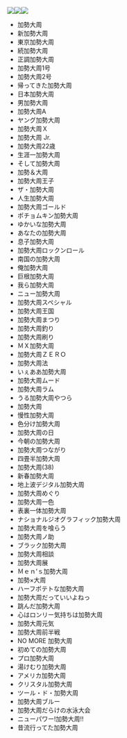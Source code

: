 <img src="http://www.iza.ne.jp/images/news/20081219/138326_c450.jpg"/><img src="http://www.iza.ne.jp/images/news/20081218/138209_c450.jpg" /><img src="http://www.iza.ne.jp/images/news/20081218/138193_c450.jpg" />

* 加勢大周
* 新加勢大周
* 東京加勢大周
* 続加勢大周
* 正調加勢大周
* 加勢大周1号
* 加勢大周2号
* 帰ってきた加勢大周
* 日本加勢大周
* 男加勢大周
* 加勢大周A
* ヤング加勢大周
* 加勢大周Ｘ
* 加勢大周 Jr.
* 加勢大周22歳
* 生涯一加勢大周
* そして加勢大周
* 加勢＆大周
* 加勢大周王子
* ザ・加勢大周
* 人生加勢大周
* 加勢大周ゴールド
* ポチョムキン加勢大周
* ゆかいな加勢大周
* あなたの加勢大周
* 息子加勢大周
* 加勢大周ロックンロール
* 南国の加勢大周
* 俺加勢大周
* 巨根加勢大周
* 我ら加勢大周
* ニュー加勢大周
* 加勢大周スペシャル
* 加勢大周王国
* 加勢大周まつり
* 加勢大周釣り
* 加勢大周刷り
* ＭＸ加勢大周
* 加勢大周ＺＥＲＯ
* 加勢大周法
* いぇああ加勢大周
* 加勢大周ムード
* 加勢大周ラム
* うる加勢大周やつら
* 加勢大周
* 慢性加勢大周
* 色分け加勢大周
* 加勢大周の日
* 今朝の加勢大周
* 加勢大周つながり
* 四畳半加勢大周
* 加勢大周(38)
* 新春加勢大周
* 地上波デジタル加勢大周
* 加勢大周めぐり
* 加勢大周一色
* 表裏一体加勢大周
* ナショナルジオグラフィック加勢大周
* 加勢大周を喰らう
* 加勢大周ノ助
* ブラック加勢大周
* 加勢大周相談
* 加勢大周展
* Ｍｅｎ’ｓ加勢大周
* 加勢×大周
* ハーフポテトな加勢大周
* 加勢大周だっていいよねっ
* 跳んだ加勢大周
* 心はロンリー気持ちは加勢大周
* 加勢大周元気
* 加勢大周前半戦
* NO MORE 加勢大周
* 初めての加勢大周
* プロ加勢大周
* 湯けむり加勢大周
* アメリカ加勢大周
* クリスタル加勢大周
* ツール・ド・加勢大周
* 加勢大周ブルー
* 加勢大周だらけの水泳大会
* ニューパワー!加勢大周!!
* 昔流行ってた加勢大周

